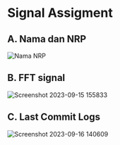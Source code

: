 # Signal Assigment

## A. Nama dan NRP
![Nama NRP](https://github.com/fionasiahaya/tugas-sinyal/assets/145044917/ac437d1c-a36d-41bb-bbf3-7fd8fd49c0cd)

## B. FFT signal
![Screenshot 2023-09-15 155833](https://github.com/fionasiahaya/tugas-sinyal/assets/145044917/9b680b20-b6c9-48e4-b2ba-0e4636c84c85)

## C. Last Commit Logs 
![Screenshot 2023-09-16 140609](https://github.com/fionasiahaya/tugas-sinyal/assets/145044917/463c36ba-545a-4889-af19-ec004fd11f65)
